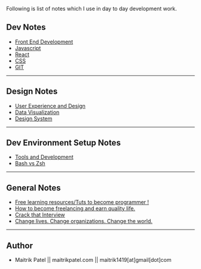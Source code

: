 Following is list of notes which I use in day to day development work.

## Dev Notes

- [Front End Development](Front_End_Development.md)
- [Javascript](JS.md)
- [React](react.md)
- [CSS](css.md)
- [GIT](Git.md)

---

## Design Notes

- [User Experience and Design](UX.md)
- [Data Visualization](dataviz.md)
- [Design System](Design_System.md)

---

## Dev Environment Setup Notes

- [Tools and Development](Tools.md)
- [Bash vs Zsh](Bash_Zsh.md)

---

## General Notes

- [Free learning resources/Tuts to become programmer !](Learning_Tuts.md)
- [How to become freelancing and earn quality life.](Freelancing.md)
- [Crack that Interview](Interview_Preparation.md)
- [Change lives. Change organizations. Change the world.](Startup_Help.md)

---
## Author

- Maitrik Patel || maitrikpatel.com || maitrik1419[at]gmail[dot]com

